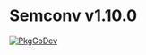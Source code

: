 # Semconv v1.10.0

[![PkgGoDev](https://pkg.go.dev/badge/go.opentelemetry.io/otel/semconv/v1.10.0)](https://pkg.go.dev/go.opentelemetry.io/otel/semconv/v1.10.0)
